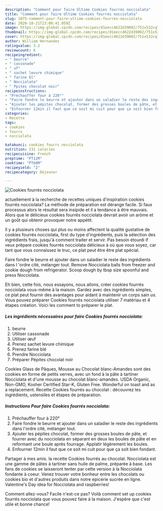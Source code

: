 ```yaml
---
description: "Comment pour faire Ultime Cookies fourrés nocciolata"
title: "Comment pour faire Ultime Cookies fourrés nocciolata"
slug: 1075-comment-pour-faire-ultime-cookies-fourres-nocciolata
date: 2020-10-21T23:08:41.059Z
image: https://img-global.cpcdn.com/recipes/d1eecc4622d39002/751x532cq70/cookies-fourres-nocciolata-photo-principale-de-la-recette.jpg
thumbnail: https://img-global.cpcdn.com/recipes/d1eecc4622d39002/751x532cq70/cookies-fourres-nocciolata-photo-principale-de-la-recette.jpg
cover: https://img-global.cpcdn.com/recipes/d1eecc4622d39002/751x532cq70/cookies-fourres-nocciolata-photo-principale-de-la-recette.jpg
author: William Hernandez
ratingvalue: 3.2
reviewcount: 6
recipeingredient:
- " beurre"
- " cassonade"
- " uf"
- " sachet levure chimique"
- " farine bl"
- " Nocciolata"
- " Ppites chocolat noir"
recipeinstructions:
- "Préchauffer four à 220°"
- "Faire fondre le beurre et ajouter dans un saladier le reste des ingrédients dans l&#39;ordre cité, mélanger tout."
- "Ajouter les pépites chocolat, former des grosses boules de pâte, et fourrer avec du nocciolata en séparant en deux les boules de pâte et en reformant une boule après fourrage. Applatir légèrement les boules."
- "Enfourner 12min il faut que ce soit mi cuit pour que ça soit bien fondant."
categories:
- Recette
tags:
- cookies
- fourrs
- nocciolata

katakunci: cookies fourrs nocciolata 
nutrition: 231 calories
recipecuisine: French
preptime: "PT12M"
cooktime: "PT60M"
recipeyield: "2"
recipecategory: Déjeuner

---
```



![Cookies fourrés nocciolata](https://img-global.cpcdn.com/recipes/d1eecc4622d39002/751x532cq70/cookies-fourres-nocciolata-photo-principale-de-la-recette.jpg)

actuellement à la recherche de recettes uniques d'inspiration cookies fourrés nocciolata? La méthode de préparation est dérange facile. Si faux processus alors le résultat sera insipide et il a tendance à être mauvais. Alors que le délicieux cookies fourrés nocciolata devrait avoir un arôme et un goût qui obtenir provoquer notre appétit.

Il y a plusieurs choses qui plus ou moins affectent la qualité gustative de cookies fourrés nocciolata, first du type d'ingrédients, puis la sélection des ingrédients frais, jusqu'à comment traiter et servir. Pas besoin étourdi if veux prépare cookies fourrés nocciolata délicieux à où que vous soyez, car tant que vous connaissez le truc, ce plat peut être être plat spécial.

Faire fondre le beurre et ajouter dans un saladier le reste des ingrédients dans l &#39;ordre cité, mélanger tout. Remove Nocciolata balls from freezer and cookie dough from refrigerator. Scoop dough by tbsp size spoonful and press Nocciolata.


Eh bien, cette fois, nous essayons, nous allons, créer cookies fourrés nocciolata vous-même à la maison. Gardez avec des ingrédients simples, ce plat peut fournir des avantages pour aidant à maintenir un corps sain us. Vous pouvez préparer Cookies fourrés nocciolata utiliser 7 matériau et 4 étapes création. Voici les comment to préparer le plat.

<!--inarticleads1-->

##### Les ingrédients nécessaires pour faire Cookies fourrés nocciolata:

1.   beurre
1. Utiliser  cassonade
1. Utiliser  œuf
1. Prenez  sachet levure chimique
1. Prenez  farine blé
1. Prendre  Nocciolata
1. Préparer  Pépites chocolat noir


Cookies Glass de Pâques, Mousse au Chocolat blanc-Amandes sont des cookies en forme de petits verres, avec un fond à la pâte à tartiner Nocciolata et d&#39;une mousse au chocolat blanc-amandes. USDA Organic, Non-GMO, Kosher Certified Star-K, Gluten Free. Wonderful on toast and as a replacement. Recette Cookies fourrés au chocolat : découvrez les ingrédients, ustensiles et étapes de préparation. 

<!--inarticleads2-->

##### Instructions Pour faire Cookies fourrés nocciolata:

1. Préchauffer four à 220°
1. Faire fondre le beurre et ajouter dans un saladier le reste des ingrédients dans l&#39;ordre cité, mélanger tout.
1. Ajouter les pépites chocolat, former des grosses boules de pâte, et fourrer avec du nocciolata en séparant en deux les boules de pâte et en reformant une boule après fourrage. Applatir légèrement les boules.
1. Enfourner 12min il faut que ce soit mi cuit pour que ça soit bien fondant.


Partager à mes amis. la recette Cookies fourrés au chocolat. Nocciolata est une gamme de pâtes à tartiner sans huile de palme, préparée à base. Les fans de cookies se laisseront tenter par cette version à la Nocciolata fondante à coeur. Venez trouver votre bonheur entre les chocolats ou cookies bio et d&#39;autres produits dans notre epicerie sucrée en ligne. Valentine&#39;s Day idea for Nocciolata and raspberries! 


Comment allez-vous? Facile n'est-ce pas? Voilà comment set up cookies fourrés nocciolata que vous pouvez faire à la maison. J'espère que c'est utile et bonne chance!
